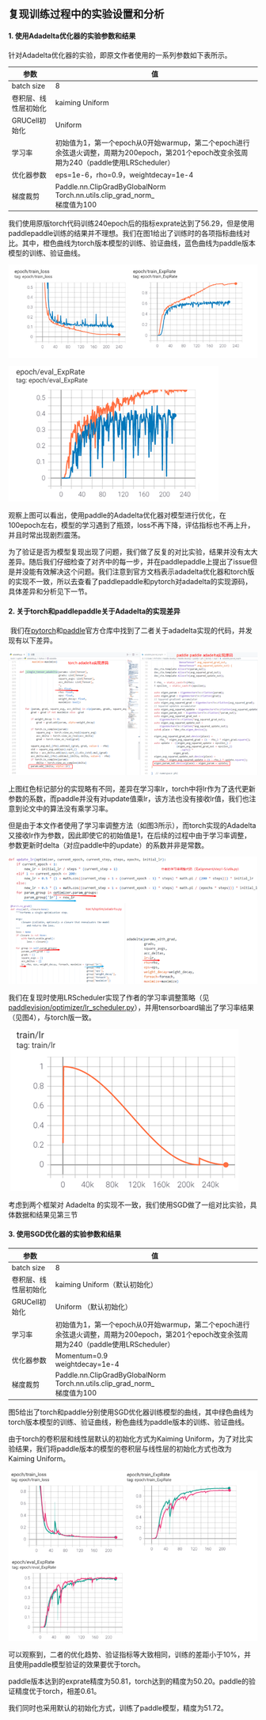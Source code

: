 ## 复现训练过程中的实验设置和分析

#### 1. 使用Adadelta优化器的实验参数和结果

​针对Adadelta优化器的实验，即原文作者使用的一系列参数如下表所示。

|      参数                | 值                                                           |
| -------------------- | ------------------------------------------------------------ |
| batch size           | 8                                                            |
| 卷积层、线性层初始化 | kaiming Uniform                                              |
| GRUCell初始化        | Uniform                                                      |
| 学习率               | 初始值为1，第一个epoch从0开始warmup，第二个epoch进行余弦退火调整，周期为200epoch，第201个epoch改变余弦周期为240（paddle使用LRScheduler） |
| 优化器参数           | eps=1e-6，rho=0.9，weightdecay=1e-4                          |
| 梯度裁剪             | Paddle.nn.ClipGradByGlobalNorm  <br />Torch.nn.utils.clip_grad_norm_ <br /> 梯度值为100 |

​我们使用原版torch代码训练240epoch后的指标exprate达到了56.29，但是使用paddlepaddle训练的结果并不理想。我们在图1给出了训练时的各项指标曲线对比。其中，橙色曲线为torch版本模型的训练、验证曲线，蓝色曲线为paddle版本模型的训练、验证曲线。

![使用adadelta优化器训练时的指标曲线对比](images/image-20220927132715503.png)

![使用adadelta优化器时的验证指标曲线对比](images/image-20220927132725434.png)

​观察上图可以看出，使用paddle的Adadelta优化器对模型进行优化，在100epoch左右，模型的学习遇到了瓶颈，loss不再下降，评估指标也不再上升，并且时常出现剧烈震荡。		

​为了验证是否为模型复现出现了问题，我们做了反复的对比实验，结果并没有太大差异。随后我们仔细检查了对齐中的每一步，并在paddlepaddle上提出了issue但是并没能有效解决这个问题。我们注意到官方文档表示adadelta优化器和torch版的实现不一致，所以去查看了paddlepaddle和pytorch对adadelta的实现源码，具体差异和分析见下一节。

#### 2. 关于torch和paddlepaddle关于Adadelta的实现差异

​		我们在[pytorch](https://github.com/pytorch/pytorch/blob/master/torch/optim/adadelta.py)和[paddle](https://github.com/PaddlePaddle/Paddle/blob/develop/paddle/phi/kernels/impl/adadelta_kernel_impl.h)官方仓库中找到了二者关于adadelta实现的代码，并发现有以下差异。

![image-20220927133048828](images/image-20220927133048828.png)

​上图红色标记部分的实现略有不同，差异在学习率lr，torch中将lr作为了迭代更新参数的系数，而paddle并没有对update值乘lr，该方法也没有接收lr值，我们也注意到论文中的算法没有乘学习率。

​但是由于本文作者使用了学习率调整方法（如图3所示），而torch实现的Adadelta又接收lr作为参数，因此即使它的初始值是1，在后续的过程中由于学习率调整，参数更新时delta（对应paddle中的update）的系数并非是常数。

![image-20220927133647996](images/image-20220927133647996.png)

我们在复现时使用LRScheduler实现了作者的学习率调整策略（见[paddlevision/optimizer/lr_scheduler.py](paddlevision/optimizer/lr_scheduler.py)），并用tensorboard输出了学习率结果（见图4），与torch版一致。

​            ![image-20220927133715144](images/image-20220927133715144.png)                   

考虑到两个框架对 Adadelta 的实现不一致，我们使用SGD做了一组对比实验，具体数据和结果见第三节

#### 3. 使用SGD优化器的实验参数和结果

|       参数               | 值                                                           |
| -------------------- | ------------------------------------------------------------ |
| batch size           | 8                                                            |
| 卷积层、线性层初始化 | kaiming Uniform（默认初始化）                                              |
| GRUCell初始化        | Uniform （默认初始化）                           |
| 学习率               | 初始值为1，第一个epoch从0开始warmup，第二个epoch进行余弦退火调整，周期为200epoch，第201个epoch改变余弦周期为240（paddle使用LRScheduler） |
| 优化器参数           | Momentum=0.9<br />weightdecay=1e-4                           |
| 梯度裁剪             | Paddle.nn.ClipGradByGlobalNorm  <br />Torch.nn.utils.clip_grad_norm_ <br /> 梯度值为100 |

图5给出了torch和paddle分别使用SGD优化器训练模型的曲线，其中绿色曲线为torch版本模型的训练、验证曲线，粉色曲线为paddle版本的训练、验证曲线。

由于torch的卷积层和线性层默认的初始化方式为Kaiming Uniform，为了对比实验结果，我们将paddle版本的模型的卷积层与线性层的初始化方式也改为Kaiming Uniform。

![image-20220927133952095](images/image-20220927133952095.png)

​		可以观察到，二者的优化趋势、验证指标等大致相同，训练的差距小于10%，并且使用paddle模型验证的效果要优于torch。

​		paddle版本达到的exprate精度为50.81，torch达到的精度为50.20。paddle的验证精度优于torch，相差0.61。

我们同时也采用默认的初始化方式，训练了paddle模型，精度为51.72。
